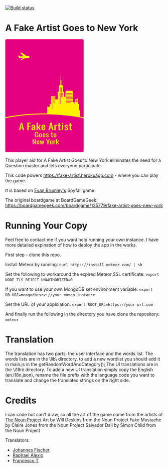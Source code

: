[![Build status](https://ci.appveyor.com/api/projects/status/307724t5l4nahrm7?svg=true)](https://ci.appveyor.com/project/alenros/fake-artist)

# A Fake Artist Goes to New York
![Logo](public/img/logo-en.png)

This player aid for A Fake Artist Goes to New York eliminates the need for a Question master and lets everyone participate.

This code powers https://fake-artist.herokuapp.com - where you can play the game.

It is based on [Evan Brumley's](https://github.com/evanbrumley) Spyfall game.

The original boardgame at BoardGameGeek: https://boardgamegeek.com/boardgame/135779/fake-artist-goes-new-york


# Running Your Copy
Feel free to contact me if you want help running your own instance. I have more detailed explnation of how to deploy the app in the works.

First step - clone this repo.

Install Meteor by running:
`curl https://install.meteor.com/ | sh`

Set the following to workaround the expired Meteor SSL certificate:
`export NODE_TLS_REJECT_UNAUTHORIZED=0`

If you want to use your own MongoDB set environment variable:
`export DB_URI=mongodb+srv://your_mongo_instance`

Set the URL of your applciation:
`export ROOT_URL=https://your-url.com`

And finally run the following in the directory you have clone the repository: 
`meteor`

# Translation
The translation has two parts: the user interface and the words list.
The words lists are in the \lib\ directory. to add a new wordlist you should add it in main.js in the getRandomWordAndCategory();
The UI translations are in the \i18n\ directory. To add a new UI translation simply copy the English (en.i18n.json), rename the file prefix with the language code you want to translate
and change the translated strings on the right side.


# Credits
I can code but can't draw, so all the art of the game come from the artists of [The Noun Project](https://thenounproject.com/)
Art by Will Deskins from the Noun Project
Fake Mustache by Claire Jones from the Noun Project
Salvador Dali by Simon Child from the Noun Project

Translators:
* [Johannes Fischer](https://github.com/JohannesFischer)
* [Raphael Alexio](https://github.com/raphaelaleixo)
* [Francesco T](https://www.boardgamegeek.com/user/omnigod)
